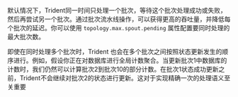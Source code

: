 

默认情况下，Trident同一时间只处理一个批次，等待这个批次处理成功或失败，然后再尝试另一个批次。通过批次流水线操作，可以获得更高的吞吐量，并降低每个批次的延迟。你可以使用 `topology.max.spout.pending` 属性配置要同时处理的最大批次数。

即使在同时处理多个批次时，Trident 也会在多个批次之间按照状态更新发生的顺序进行。例如，假设你正在对数据库进行全局计数聚合。当更新批次1中数据库的计数时，我们仍然可以计算批次2到批次10的部分计数。在批次1状态成功更新之前，Trident不会继续对批次2的状态进行更新。这对于实现精确一次的处理语义至关重要
